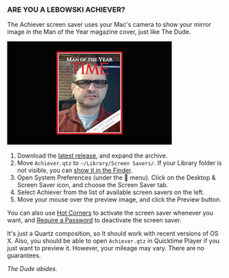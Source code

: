 ### ARE YOU A LEBOWSKI ACHIEVER?

The Achiever screen saver uses your Mac's camera to show your mirror image in the Man of the Year magazine cover, just like The Dude.

![screen shot](screenshot.png)

1. Download the [latest release](https://github.com/kolpanic/Achiever/releases), and expand the archive.
2. Move `Achiever.qtz` to `~/Library/Screen Savers/`. If your Library folder is not visible, you can [show it in the Finder](http://support.apple.com/kb/PH18928?viewlocale=en_US).
3. Open System Preferences (under the  menu). Click on the Desktop & Screen Saver icon, and choose the Screen Saver tab.
4. Select Achiever from the list of available screen savers on the left.
5. Move your mouse over the preview image, and click the Preview button.

You can also use [Hot Corners](http://support.apple.com/kb/PH18796?viewlocale=en_US) to activate the screen saver whenever you want, and [Require a Password](http://support.apple.com/kb/PH18669?viewlocale=en_US) to deactivate the screen saver.

It's just a Quartz composition, so It should work with recent versions of OS X. Also, you should be able to open `Achiever.qtz` in Quicktime Player if you just want to preview it.  However, your mileage may vary. There are no guarantees.

*The Dude abides.*
